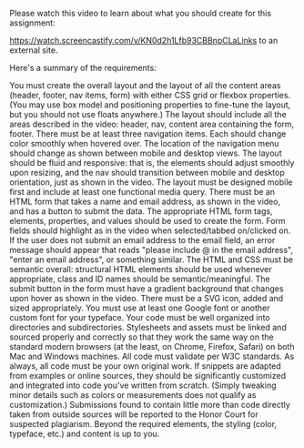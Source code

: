 Please watch this video to learn about what you should create for this assignment:

https://watch.screencastify.com/v/KN0d2h1Lfb93CBBnpCLaLinks to an external site.

Here's a summary of the requirements:

You must create the overall layout and the layout of all the content areas (header, footer, nav items, form) with either CSS grid or flexbox properties. (You may use box model and positioning properties to fine-tune the layout, but you should not use floats anywhere.) 
The layout should include all the areas described in the video: header, nav, content area containing the form, footer. 
There must be at least three navigation items. Each should change color smoothly when hovered over. The location of the navigation menu should change as shown between mobile and desktop views.
The layout should be fluid and responsive: that is, the elements should adjust smoothly upon resizing, and the nav should transition between mobile and desktop orientation, just as shown in the video.
The layout must be designed mobile first and include at least one functional media query.
There must be an HTML form that takes a name and email address, as shown in the video, and has a button to submit the data. The appropriate HTML form tags, elements, properties, and values should be used to create the form.
Form fields should highlight as in the video when selected/tabbed on/clicked on.
If the user does not submit an email address to the email field, an error message should appear that reads "please include @ in the email address", "enter an email address", or something similar. 
The HTML and CSS must be semantic overall: structural HTML elements should be used whenever appropriate, class and ID names should be semantic/meaningful.
The submit button in the form must have a gradient background that changes upon hover as shown in the video.
There must be a SVG icon, added and sized appropriately.
You must use at least one Google font or another custom font for your typeface.
Your code must be well organized into directories and subdirectories.
Stylesheets and assets must be linked and sourced properly and correctly so that they work the same way on the standard modern browsers (at the least, on Chrome, Firefox, Safari) on both Mac and Windows machines.
All code must validate per W3C standards.
As always, all code must be your own original work. If snippets are adapted from examples or online sources, they should be significantly customized and integrated into code you've written from scratch. (Simply tweaking minor details such as colors or measurements does not qualify as customization.) Submissions found to contain little more than code directly taken from outside sources will be reported to the Honor Court for suspected plagiarism.
Beyond the required elements, the styling (color, typeface, etc.) and content is up to you.